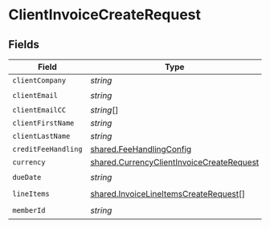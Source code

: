 # ClientInvoiceCreateRequest


## Fields

| Field                                                                                                  | Type                                                                                                   | Required                                                                                               | Description                                                                                            |
| ------------------------------------------------------------------------------------------------------ | ------------------------------------------------------------------------------------------------------ | ------------------------------------------------------------------------------------------------------ | ------------------------------------------------------------------------------------------------------ |
| `clientCompany`                                                                                        | *string*                                                                                               | :heavy_minus_sign:                                                                                     | N/A                                                                                                    |
| `clientEmail`                                                                                          | *string*                                                                                               | :heavy_check_mark:                                                                                     | N/A                                                                                                    |
| `clientEmailCC`                                                                                        | *string*[]                                                                                             | :heavy_minus_sign:                                                                                     | N/A                                                                                                    |
| `clientFirstName`                                                                                      | *string*                                                                                               | :heavy_minus_sign:                                                                                     | N/A                                                                                                    |
| `clientLastName`                                                                                       | *string*                                                                                               | :heavy_minus_sign:                                                                                     | N/A                                                                                                    |
| `creditFeeHandling`                                                                                    | [shared.FeeHandlingConfig](../../models/shared/feehandlingconfig.md)                                   | :heavy_minus_sign:                                                                                     | N/A                                                                                                    |
| `currency`                                                                                             | [shared.CurrencyClientInvoiceCreateRequest](../../models/shared/currencyclientinvoicecreaterequest.md) | :heavy_minus_sign:                                                                                     | N/A                                                                                                    |
| `dueDate`                                                                                              | *string*                                                                                               | :heavy_check_mark:                                                                                     | N/A                                                                                                    |
| `lineItems`                                                                                            | [shared.InvoiceLineItemsCreateRequest](../../models/shared/invoicelineitemscreaterequest.md)[]         | :heavy_check_mark:                                                                                     | N/A                                                                                                    |
| `memberId`                                                                                             | *string*                                                                                               | :heavy_check_mark:                                                                                     | N/A                                                                                                    |